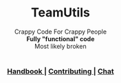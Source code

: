 <h1 align="center">TeamUtils</h1>

<div align="center">
  Crappy Code For Crappy People
</div>
<div align="center">
  <strong>Fully "functional" code</strong>
</div>
<div align="center">
  Most likely broken
</div>

<br />

<div align="center">
  <h3>
    <a href="https://github.com/TeamUtils/.github/project/Handbook.md">
      Handbook
    </a>
    <span> | </span>
    <a href="https://github.com/TeamUtils/.github/project/github/CONTRIBUTING.md">
      Contributing
    </a>
    <span> | </span>
    <a href="https://web.libera.chat/?channel=#teamutils">
      Chat
    </a>
  </h3>
</div>
